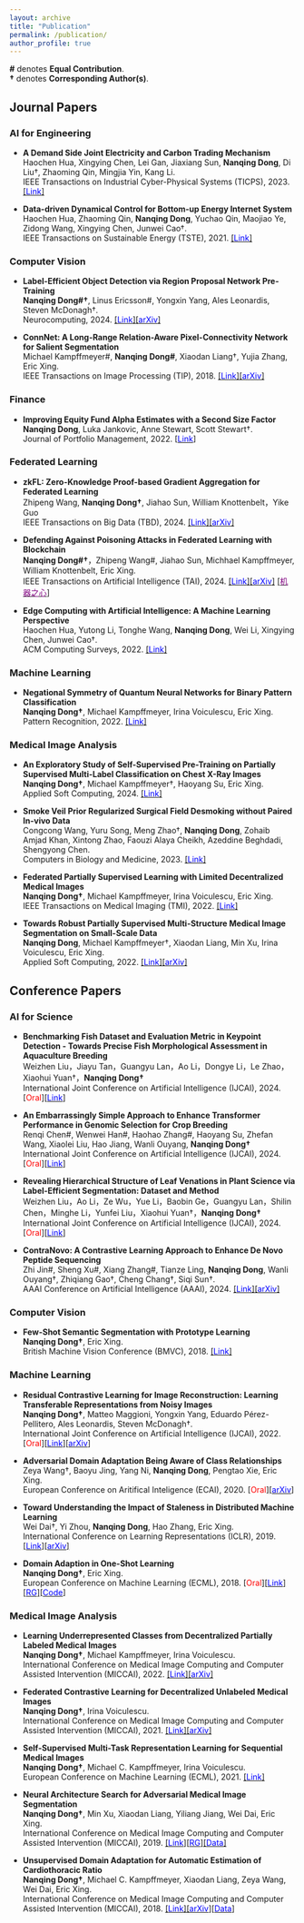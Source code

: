 ```yaml
---
layout: archive
title: "Publication"
permalink: /publication/
author_profile: true
---
```



**#** denotes **Equal Contribution**.    
**†** denotes **Corresponding Author(s)**.

## Journal Papers   
### AI for Engineering   
* **A Demand Side Joint Electricity and Carbon Trading Mechanism**  
  Haochen Hua, Xingying Chen, Lei Gan, Jiaxiang Sun, **Nanqing Dong**, Di Liu†, Zhaoming Qin, Mingjia Yin, Kang Li.  
  IEEE Transactions on Industrial Cyber-Physical Systems (TICPS), 2023. [[<span style="color:blue">Link</span>]](https://ieeexplore.ieee.org/document/10330727)  

* **Data-driven Dynamical Control for Bottom-up Energy Internet System**  
  Haochen Hua, Zhaoming Qin, **Nanqing Dong**, Yuchao Qin, Maojiao Ye, Zidong Wang, Xingying Chen, Junwei Cao†.  
  IEEE Transactions on Sustainable Energy (TSTE), 2021. [[<span style="color:blue">Link</span>]](https://ieeexplore.ieee.org/document/9531065/)  

### Computer Vision
* **Label-Efficient Object Detection via Region Proposal Network Pre-Training**  
  **Nanqing Dong#†**, Linus Ericsson#, Yongxin Yang, Ales Leonardis, Steven McDonagh†.  
  Neurocomputing, 2024. [[<span style="color:blue">Link</span>]](https://www.sciencedirect.com/science/article/pii/S0925231224001474)[[<span style="color:blue">arXiv</span>]](https://arxiv.org/pdf/2211.09022.pdf)  

* **ConnNet: A Long-Range Relation-Aware Pixel-Connectivity Network for Salient Segmentation**  
  Michael Kampffmeyer#, **Nanqing Dong#**, Xiaodan Liang†, Yujia Zhang, Eric Xing.   
  IEEE Transactions on Image Processing (TIP), 2018. [[<span style="color:blue">Link</span>]](https://ieeexplore.ieee.org/document/8576646)[[<span style="color:blue">arXiv</span>]](https://arxiv.org/pdf/1804.07836.pdf)  

### Finance  
* **Improving Equity Fund Alpha Estimates with a Second Size Factor**  
  **Nanqing Dong**, Luka Jankovic, Anne Stewart, Scott Stewart†.  
  Journal of Portfolio Management, 2022. [[<span style="color:blue">Link</span>]](https://doi.org/10.3905/jpm.2022.1.435)  


### Federated Learning  
* **zkFL: Zero-Knowledge Proof-based Gradient Aggregation for Federated Learning**  
  Zhipeng Wang, **Nanqing Dong†**, Jiahao Sun, William Knottenbelt，Yike Guo  
  IEEE Transactions on Big Data (TBD), 2024.  [[<span style="color:blue">Link</span>]](https://ieeexplore.ieee.org/document/10535217)[[<span style="color:blue">arXiv</span>]](http://arxiv.org/pdf/2310.02554.pdf) 

* **Defending Against Poisoning Attacks in Federated Learning with Blockchain**  
  **Nanqing Dong#†**，Zhipeng Wang#, Jiahao Sun, Michhael Kampffmeyer, William Knottenbelt, Eric Xing.  
  IEEE Transactions on Artificial Intelligence (TAI), 2024. [[<span style="color:blue">Link</span>]](https://ieeexplore.ieee.org/abstract/document/10471193)[[<span style="color:blue">arXiv</span>]](https://arxiv.org/pdf/2307.00543.pdf) [[<span style="color:purple">机器之心</span>]](https://mp.weixin.qq.com/s/46bzqIHjYFOMZRUuJGPPow)

* **Edge Computing with Artificial Intelligence: A Machine Learning Perspective**  
  Haochen Hua, Yutong Li, Tonghe Wang, **Nanqing Dong**, Wei Li, Xingying Chen, Junwei Cao†.  
  ACM Computing Surveys, 2022. [[<span style="color:blue">Link</span>]](https://dl.acm.org/doi/10.1145/3555802)   

### Machine Learning
* **Negational Symmetry of Quantum Neural Networks for Binary Pattern Classification**  
  **Nanqing Dong†**, Michael Kampffmeyer, Irina Voiculescu, Eric Xing.  
  Pattern Recognition, 2022. [[<span style="color:blue">Link</span>]](https://www.sciencedirect.com/science/article/pii/S003132032200231X)    


### Medical Image Analysis  
* **An Exploratory Study of Self-Supervised Pre-Training on Partially Supervised Multi-Label Classification on Chest X-Ray Images**   
  **Nanqing Dong†**, Michael Kampffmeyer†, Haoyang Su, Eric Xing.  
  Applied Soft Computing, 2024.  [[<span style="color:blue">Link</span>]](https://www.sciencedirect.com/science/article/pii/S156849462400629X)  

* **Smoke Veil Prior Regularized Surgical Field Desmoking without Paired In-vivo Data**  
  Congcong Wang, Yuru Song, Meng Zhao†, **Nanqing Dong**, Zohaib Amjad Khan, Xintong Zhao, Faouzi Alaya Cheikh, Azeddine Beghdadi, Shengyong Chen.  
  Computers in Biology and Medicine, 2023. [[<span style="color:blue">Link</span>]](https://www.sciencedirect.com/science/article/abs/pii/S001048252301226X)


* **Federated Partially Supervised Learning with Limited Decentralized Medical Images**  
  **Nanqing Dong†**, Michael Kampffmeyer, Irina Voiculescu, Eric Xing.  
  IEEE Transactions on Medical Imaging (TMI), 2022. [[<span style="color:blue">Link</span>]](https://ieeexplore.ieee.org/document/9994748)  

* **Towards Robust Partially Supervised Multi-Structure Medical Image Segmentation on Small-Scale Data**  
  **Nanqing Dong**, Michael Kampffmeyer†, Xiaodan Liang, Min Xu, Irina Voiculescu, Eric Xing.  
  Applied Soft Computing, 2022. [[<span style="color:blue">Link</span>]](https://www.sciencedirect.com/science/article/pii/S1568494621009789)[[<span style="color:blue">arXiv</span>]](https://arxiv.org/pdf/2011.14164.pdf)  


## Conference Papers  
### AI for Science
* **Benchmarking Fish Dataset and Evaluation Metric in Keypoint Detection - Towards Precise Fish Morphological Assessment in Aquaculture Breeding**  
  Weizhen Liu，Jiayu Tan，Guangyu Lan，Ao Li，Dongye Li，Le Zhao，Xiaohui Yuan†，**Nanqing Dong†**  
  International Joint Conference on Artificial Intelligence (IJCAI), 2024. [<span style="color:red">Oral</span>][[<span style="color:blue">Link</span>]](https://doi.org/10.24963/ijcai.2024/816)  

* **An Embarrassingly Simple Approach to Enhance Transformer Performance in Genomic Selection for Crop Breeding**  
  Renqi Chen#, Wenwei Han#, Haohao Zhang#, Haoyang Su, Zhefan Wang, Xiaolei Liu, Hao Jiang, Wanli Ouyang, **Nanqing Dong†**  
  International Joint Conference on Artificial Intelligence (IJCAI), 2024. [<span style="color:red">Oral</span>][[<span style="color:blue">Link</span>]](https://doi.org/10.24963/ijcai.2024/798)   

* **Revealing Hierarchical Structure of Leaf Venations in Plant Science via Label-Efficient Segmentation: Dataset and Method**  
  Weizhen Liu，Ao Li，Ze Wu，Yue Li，Baobin Ge，Guangyu Lan，Shilin Chen，Minghe Li，Yunfei Liu，Xiaohui Yuan†，**Nanqing Dong†**  
  International Joint Conference on Artificial Intelligence (IJCAI), 2024. [<span style="color:red">Oral</span>][[<span style="color:blue">Link</span>]](https://doi.org/10.24963/ijcai.2024/815)  

* **ContraNovo: A Contrastive Learning Approach to Enhance De Novo Peptide Sequencing**  
  Zhi Jin#, Sheng Xu#, Xiang Zhang#, Tianze Ling, **Nanqing Dong**, Wanli Ouyang†, Zhiqiang Gao†, Cheng Chang†, Siqi Sun†.  
  AAAI Conference on Artificial Intelligence (AAAI), 2024.  [[<span style="color:blue">Link</span>]](https://ojs.aaai.org/index.php/AAAI/article/view/27765)[[<span style="color:blue">arXiv</span>]](https://arxiv.org/pdf/2312.11584.pdf)   

### Computer Vision
* **Few-Shot Semantic Segmentation with Prototype Learning**  
  **Nanqing Dong†**, Eric Xing.  
  British Machine Vision Conference (BMVC), 2018. [[<span style="color:blue">Link</span>]](http://bmvc2018.org/contents/papers/0255.pdf)

### Machine Learning   
* **Residual Contrastive Learning for Image Reconstruction: Learning Transferable Representations from Noisy Images**  
  **Nanqing Dong†**, Matteo Maggioni, Yongxin Yang, Eduardo Pérez-Pellitero, Ales Leonardis, Steven McDonagh†.  
  International Joint Conference on Artificial Intelligence (IJCAI), 2022. [<span style="color:red">Oral</span>][[<span style="color:blue">Link</span>]](https://www.ijcai.org/proceedings/2022/0406.pdf)[[<span style="color:blue">arXiv</span>]](https://arxiv.org/pdf/2206.15353.pdf)   

* **Adversarial Domain Adaptation Being Aware of Class Relationships**   
  Zeya Wang†, Baoyu Jing, Yang Ni, **Nanqing Dong**, Pengtao Xie, Eric Xing.  
  European Conference on Aritifical Inteligence (ECAI), 2020. [<span style="color:red">Oral</span>][[<span style="color:blue">arXiv</span>]](https://arxiv.org/pdf/1905.11931.pdf)  

* **Toward Understanding the Impact of Staleness in Distributed Machine Learning**  
  Wei Dai†, Yi Zhou, **Nanqing Dong**, Hao Zhang, Eric Xing.  
  International Conference on Learning Representations (ICLR), 2019. [[<span style="color:blue">Link</span>]](https://openreview.net/forum?id=BylQV305YQ)[[<span style="color:blue">arXiv</span>]](https://arxiv.org/pdf/1810.03264.pdf)  

* **Domain Adaption in One-Shot Learning**  
  **Nanqing Dong†**, Eric Xing.  
  European Conference on Machine Learning (ECML), 2018. [<span style="color:red">Oral</span>][[<span style="color:blue">Link</span>]](https://link.springer.com/chapter/10.1007/978-3-030-10925-7_35)[[<span style="color:blue">RG</span>]](https://www.researchgate.net/publication/330462398_Domain_Adaption_in_One-Shot_Learning)[[<span style="color:blue">Code</span>]](https://github.com/eveningdong/DAOSL)


### Medical Image Analysis  
* **Learning Underrepresented Classes from Decentralized Partially Labeled Medical Images**  
  **Nanqing Dong†**, Michael Kampffmeyer, Irina Voiculescu.  
  International Conference on Medical Image Computing and Computer Assisted Intervention (MICCAI), 2022. [[<span style="color:blue">Link</span>]](https://link.springer.com/chapter/10.1007/978-3-031-16452-1_7)[[<span style="color:blue">arXiv</span>]](https://arxiv.org/pdf/2106.10070.pdf)    

* **Federated Contrastive Learning for Decentralized Unlabeled Medical Images**    
  **Nanqing Dong†**, Irina Voiculescu.    
  International Conference on Medical Image Computing and Computer Assisted Intervention (MICCAI), 2021. [[<span style="color:blue">Link</span>]](https://link.springer.com/chapter/10.1007/978-3-030-87199-4_36)[[<span style="color:blue">arXiv</span>]](https://arxiv.org/pdf/2109.07504.pdf)  

* **Self-Supervised Multi-Task Representation Learning for Sequential Medical Images**  
  **Nanqing Dong†**, Michael C. Kampffmeyer, Irina Voiculescu.     
  European Conference on Machine Learning (ECML), 2021. [[<span style="color:blue">Link</span>]](https://link.springer.com/chapter/10.1007/978-3-030-86523-8_47)   

* **Neural Architecture Search for Adversarial Medical Image Segmentation**  
  **Nanqing Dong†**, Min Xu, Xiaodan Liang, Yiliang Jiang, Wei Dai, Eric Xing.  
  International Conference on Medical Image Computing and Computer Assisted Intervention (MICCAI), 2019. [[<span style="color:blue">Link</span>]](https://link.springer.com/chapter/10.1007%2F978-3-030-32226-7_92)[[<span style="color:blue">RG</span>]](https://www.researchgate.net/publication/336474639_Neural_Architecture_Search_for_Adversarial_Medical_Image_Segmentation)[[<span style="color:blue">Data</span>]](https://github.com/eveningdong/Cardiothoracic-Ratio-Estimation_dataset)  

* **Unsupervised Domain Adaptation for Automatic Estimation of Cardiothoracic Ratio**  
  **Nanqing Dong†**, Michael C. Kampffmeyer, Xiaodan Liang, Zeya Wang, Wei Dai, Eric Xing.  
  International Conference on Medical Image Computing and Computer Assisted Intervention (MICCAI), 2018. [[<span style="color:blue">Link</span>]](https://link.springer.com/chapter/10.1007/978-3-030-00934-2_61)[[<span style="color:blue">arXiv</span>]](https://arxiv.org/pdf/1807.03434.pdf)[[<span style="color:blue">Data</span>]](https://github.com/eveningdong/Cardiothoracic-Ratio-Estimation_dataset)  


[//]: # (* **Computationally-Efficient Vision Transformer for Medical Image Semantic Segmentation via Dual Pseudo-Label Supervision**  )

[//]: # (  Ziyang Wang, **Nanqing Dong**, Irina Voiculescu†.  )

[//]: # (  IEEE International Conference on Image Processing &#40;ICIP&#41;, 2022  )
[//]: # ()
[//]: # (* **Quantum Unsupervised Domain Adaptation: Does Entanglement Help?**  )

[//]: # (  **Nanqing Dong†**, Michael C. Kampffmeyer, Irina Voiculescu.  )

[//]: # (  British Machine Vision Conference &#40;BMVC&#41;, 2021. [[<span style="color:blue">Link</span>]]&#40;https://www.bmvc2021-virtualconference.com/assets/papers/0900.pdf&#41;  )

[//]: # ()
[//]: # ()
[//]: # (   )
[//]: # (* **Ellipse Detection of Optic Disc-and-Cup Boundary in Fundus Images**  )

[//]: # (  Zeya Wang†, **Nanqing Dong**, Sean D Rosario, Min Xu, Pengtao Xie, Eric Xing.  )

[//]: # (  IEEE International Symposium on Biomedical Imaging &#40;ISBI&#41;, 2019. [[<span style="color:blue">Link</span>]]&#40;https://ieeexplore.ieee.org/document/8759173&#41;[[<span style="color:blue">RG</span>]]&#40;https://www.researchgate.net/publication/334428109_Ellipse_Detection_of_Optic_Disc-and-Cup_Boundary_in_Fundus_Images&#41;)

[//]: # (## Workshop Papers)

[//]: # (* **Revisiting Vicinal Risk Minimization for Partially Supervised Multi-Label Classification Under Data Scarcity**  )

[//]: # (  **Nanqing Dong**, Jiayi Wang, Irina Voiculescu.  )

[//]: # (   IEEE/CVF Conference on Computer Vision and Pattern Recognition, Workshop on Learning with Limited Labelled Data for Image and Video Understanding, 2022. [[<span style="color:blue">Link</span>]]&#40;https://openaccess.thecvf.com/content/CVPR2022W/L3D-IVU/html/Dong_Revisiting_Vicinal_Risk_Minimization_for_Partially_Supervised_Multi-Label_Classification_Under_CVPRW_2022_paper.html&#41;[[<span style="color:blue">arXiv</span>]]&#40;https://arxiv.org/pdf/2204.08954.pdf&#41;  )

[//]: # ()
[//]: # (* **Reinforced Auto-Zoom Net: Towards Accurate and Fast Breast Cancer Segmentation in Whole-slide Images**  )

[//]: # (  **Nanqing Dong**, Michael C. Kampffmeyer, Xiaodan Liang, Zeya Wang, Wei Dai, Eric Xing.  )

[//]: # (  International Conference on Medical Image Computing and Computer Assisted Intervention, Workshop on Deep Learning in Medical Image Analysis &#40;MICCAI/DLMIA&#41;, 2018. &#40;<span style="color:red">Oral</span>&#41;[[<span style="color:blue">Link</span>]]&#40;https://link.springer.com/chapter/10.1007/978-3-030-00889-5_36&#41;[[<span style="color:blue">arXiv</span>]]&#40;https://arxiv.org/pdf/1807.11113.pdf&#41;)

[//]: # ()
[//]: # (* **SCAN: Structure Correcting Adversarial Network for Organ Segmentation in Chest X-rays**  )

[//]: # (  Wei Dai, **Nanqing Dong**, Zeya Wang, Xiaodan Liang, Hao Zhang, Eric Xing.  )

[//]: # (  International Conference on Medical Image Computing and Computer Assisted Intervention, Workshop on Deep Learning in Medical Image Analysis &#40;MICCAI/DLMIA&#41;, 2018. [[<span style="color:blue">Link</span>]]&#40;https://link.springer.com/chapter/10.1007/978-3-030-00889-5_30&#41;[[<span style="color:blue">RG</span>]]&#40;https://www.researchgate.net/publication/327749572_SCAN_Structure_Correcting_Adversarial_Network_for_Organ_Segmentation_in_Chest_X-Rays&#41;)

